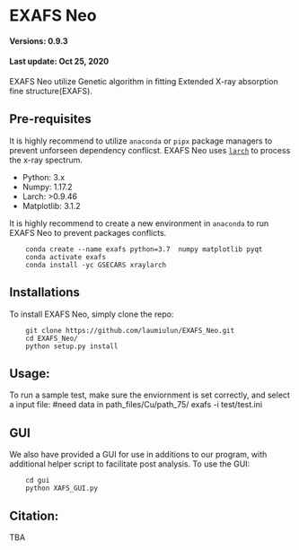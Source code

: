 # EXAFS Neo
#### Versions: 0.9.3
#### Last update: Oct 25, 2020

EXAFS Neo utilize Genetic algorithm in fitting Extended X-ray absorption fine structure(EXAFS).

## Pre-requisites
It is highly recommend to utilize `anaconda` or `pipx` package managers to prevent unforseen dependency conflicst. EXAFS Neo uses [`larch`](https://xraypy.github.io/xraylarch/) to process the x-ray spectrum.

  - Python: 3.x
  - Numpy: 1.17.2
  - Larch: >0.9.46
  - Matplotlib: 3.1.2

It is highly recommend to create a new environment in `anaconda` to run EXAFS Neo to prevent packages conflicts.

        conda create --name exafs python=3.7  numpy matplotlib pyqt
        conda activate exafs
        conda install -yc GSECARS xraylarch

## Installations
To install EXAFS Neo, simply clone the repo:

        git clone https://github.com/laumiulun/EXAFS_Neo.git
        cd EXAFS_Neo/
        python setup.py install

## Usage:
To run a sample test, make sure the enviornment is set correctly, and select a input file:
        #need data in path_files/Cu/path_75/
        exafs -i test/test.ini

## GUI
We also have provided a GUI for use in additions to our program, with additional helper script to facilitate post
analysis. To use the GUI:

        cd gui
        python XAFS_GUI.py
## Citation:

TBA
